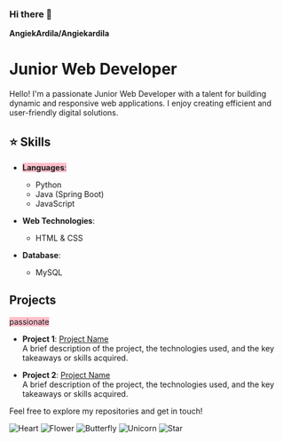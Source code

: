 ### Hi there 👋

**AngiekArdila/Angiekardila**
# Junior Web Developer

Hello! I'm a passionate Junior Web Developer with a talent for building dynamic and responsive web applications. I enjoy creating efficient and user-friendly digital solutions.

## ⭐ Skills 

- <span style="background-color: #FFC0CB">**Languages**:</span>
  - Python
  - Java (Spring Boot)
  - JavaScript

- **Web Technologies**:
  - HTML & CSS

- **Database**:
  - MySQL

## Projects

<span style="background-color: #FFC0CB">passionate</span>
- **Project 1**: [Project Name](link)  
  A brief description of the project, the technologies used, and the key takeaways or skills acquired.

- **Project 2**: [Project Name](link)  
  A brief description of the project, the technologies used, and the key takeaways or skills acquired.

Feel free to explore my repositories and get in touch!

![Heart](https://img.shields.io/badge/-Heart-E91E63?style=flat-square&logo=heart&logoColor=white)
![Flower](https://img.shields.io/badge/-Flower-FF69B4?style=flat-square&logo=flower&logoColor=white)
![Butterfly](https://img.shields.io/badge/-Butterfly-FFB6C1?style=flat-square&logo=butterfly&logoColor=white)
![Unicorn](https://img.shields.io/badge/-Unicorn-FFC0CB?style=flat-square&logo=unicorn&logoColor=white)
![Star](https://img.shields.io/badge/-Star-FF1493?style=flat-square&logo=star&logoColor=white)

<!--
**AngiekArdila/Angiekardila** is a ✨ _special_ ✨ repository because its `README.md` (this file) appears on your GitHub profile.

Here are some ideas to get you started:

- 🔭 I’m currently working on ...
- 🌱 I’m currently learning ...
- 👯 I’m looking to collaborate on ...
- 🤔 I’m looking for help with ...
- 💬 Ask me about ...
- 📫 How to reach me: ...
- 😄 Pronouns: ...
- ⚡ Fun fact: ...
-->
